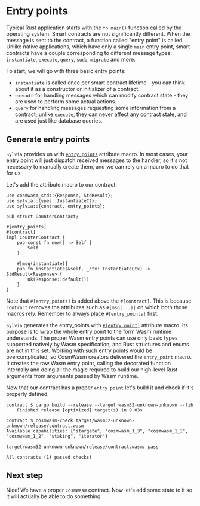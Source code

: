 # Entry points

Typical Rust application starts with the `fn main()` function called by the operating system.
Smart contracts are not significantly different. When the message is sent to the contract, a
function called "entry point" is called. Unlike native applications, which have only a single
`main` entry point, smart contracts have a couple corresponding to different message types:
`instantiate`, `execute`, `query`, `sudo`, `migrate` and more.

To start, we will go with three basic entry points:

- `instantiate` is called once per smart contract lifetime - you can think about it as
  a constructor or initializer of a contract.
- `execute` for handling messages which can modify contract state - they are used to
  perform some actual actions.
- `query` for handling messages requesting some information from a contract; unlike `execute`,
  they can never affect any contract state, and are used just like database queries.

## Generate entry points

`Sylvia` provides us with [`entry_points`](https://docs.rs/sylvia/0.7.0/sylvia/attr.entry_points.html)
attribute macro. In most cases, your entry point will just dispatch received messages to the handler,
so it's not necessary to manually create them, and we can rely on a macro to do that for us.

Let's add the attribute macro to our contract:

```
use cosmwasm_std::{Response, StdResult};
use sylvia::types::InstantiateCtx;
use sylvia::{contract, entry_points};

pub struct CounterContract;

#[entry_points]
#[contract]
impl CounterContract {
    pub const fn new() -> Self {
        Self
    }

    #[msg(instantiate)]
    pub fn instantiate(&self, _ctx: InstantiateCtx) -> StdResult<Response> {
        Ok(Response::default())
    }
}
```

Note that `#[entry_points]` is added above the `#[contract]`. This is because `contract` removes
the attributes such as `#[msg(...)]` on which both those macros rely. Remember to always place 
`#[entry_points]` first.

`Sylvia` generates the entry_points with [`#[entry_point]`](https://docs.rs/cosmwasm-std/1.3.1/cosmwasm_std/attr.entry_point.html)
attribute macro. Its purpose is to wrap the whole entry point to the form Wasm runtime understands. 
The proper Wasm entry points can use only basic types supported natively by Wasm specification, and 
Rust structures and enums are not in this set. Working with such entry points would be 
overcomplicated, so CosmWasm creators delivered the `entry_point` macro. It creates the raw Wasm 
entry point, calling the decorated function internally and doing all the magic required to build our 
high-level Rust arguments from arguments passed by Wasm runtime.

Now that our contract has a proper `entry point` let's build it and check if it's properly defined.

```
contract $ cargo build --release --target wasm32-unknown-unknown --lib
    Finished release [optimized] target(s) in 0.03s

contract $ cosmwasm-check target/wasm32-unknown-unknown/release/contract.wasm
Available capabilities: {"stargate", "cosmwasm_1_3", "cosmwasm_1_1", "cosmwasm_1_2", "staking", "iterator"}

target/wasm32-unknown-unknown/release/contract.wasm: pass

All contracts (1) passed checks!
```

## Next step

Nice! We have a proper `CosmWasm` contract. Now let's add some state to it so it will actually be 
able to do something.
